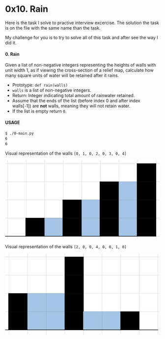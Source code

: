 # 0x10. Rain

Here is the task I solve to practive interview excercise. The solution the task is on the file with the same name than the task.

My challenge for you is to try to solve all of this task and after see the way I did it.

#### 0. Rain
Given a list of non-negative integers representing the heights of walls with unit width 1, as if viewing the cross-section of a relief map, calculate how many square units of water will be retained after it rains.
- Prototype: `def rain(walls)`
- `walls` is a list of non-negative integers.
- Return: Integer indicating total amount of rainwater retained.
- Assume that the ends of the list (before index 0 and after index walls[-1]) are **not** walls, meaning they will not retain water.
- If the list is empty return `0`.

#### USAGE
```sh
$ ./0-main.py
6
6
```

Visual representation of the walls `[0, 1, 0, 2, 0, 3, 0, 4]`

![image1](Images/image1.png)

Visual representation of the walls `[2, 0, 0, 4, 0, 0, 1, 0]`

![image2](Images/image2.png)
